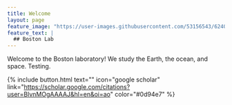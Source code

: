 ```yaml
---
title: Welcome
layout: page
feature_image: "https://user-images.githubusercontent.com/53156543/62402857-e62cf900-b557-11e9-836d-3bb59cf3d74d.JPG"
feature_text: |
  ## Boston Lab
---
```


Welcome to the Boston laboratory! We study the Earth, the ocean, and space. Testing.

{% include button.html text="" icon="google scholar" link="https://scholar.google.com/citations?user=BlvnMOgAAAAJ&hl=en&oi=ao" color="#0d94e7" %}